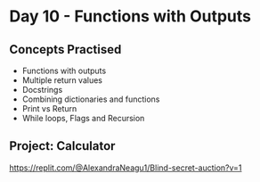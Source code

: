 # Day 10 - Functions with Outputs
## Concepts Practised
- Functions with outputs
- Multiple return values
- Docstrings
- Combining dictionaries and functions
- Print vs Return
- While loops, Flags and Recursion
 



## Project: Calculator
https://replit.com/@AlexandraNeagu1/Blind-secret-auction?v=1

